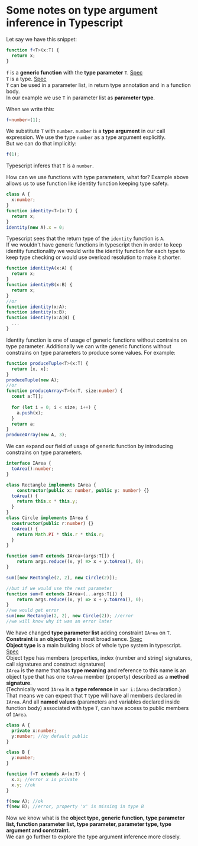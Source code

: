 # Some notes on type argument inference in Typescript

Let say we have this snippet:

```ts
function f<T>(x:T) {
  return x;
}
```
`f` is a **generic function** with the **type parameter** `T`. [Spec](https://github.com/Microsoft/TypeScript/blob/master/doc/spec.md#6.5) <br>
`T` is a type. [Spec](https://github.com/Microsoft/TypeScript/blob/master/doc/spec.md#3)<br>
`T` can be used in a parameter list, in return type annotation and in a function body.<br>
In our example we use `T` in parameter list as **parameter type**.<br>

When we write this:

```ts
f<number>(1);
```

We substitute `T` with `number`. `number` is a **type argument** in our call expression.
We use the type `number` as a type argument explicitly. <br>
But we can do that implicitly:
```ts
f(1);
```
Typescript inferes that `T` is a `number`.<br>

How can we use functions with type parameters, what for?
Example above allows us to use function like identity function keeping type safety.
```ts
class A {
  x:number;
}
function identity<T>(x:T) {
  return x;
}
identity(new A).x = 0; 
```
Typescript sees that the return type of the `identity` function is `A`.<br>
If we wouldn't have generic functions in typescript then in order to keep identity functionality we would write the identity function 
for each type to keep type checking or would use overload resolution to make it shorter.   
```ts 
function identityA(x:A) {
  return x;
}
function identityB(x:B) {
  return x;
}
//or 
function identity(x:A);
function identity(x:B);
function identity(x:A|B) {
  ...
}
```
Identity function is one of usage of generic functions without contrains on type parameter.
Additionally we can write generic functions without constrains on type parameters to produce some values.
For example:
```ts
function produceTuple<T>(x:T) {
  return [x, x]; 
}
produceTuple(new A);
//or
function produceArray<T>(x:T, size:number) {
  const a:T[];
  
  for (let i = 0; i < size; i++) {
    a.push(x);
  }
  return a; 
}
produceArray(new A, 3);

```
We can expand our field of usage of generic function by introducing constrains on type parameters.
```ts
interface IArea {
  toArea():number;
}

class Rectangle implements IArea {
    constructor(public x: number, public y: number) {}
  toArea() {
    return this.x * this.y;
  }
}
class Circle implements IArea {
  constructor(public r:number) {}
  toArea() {
    return Math.PI * this.r * this.r;
  }
}

function sum<T extends IArea>(args:T[]) {
    return args.reduce((x, y) => x + y.toArea(), 0);
}

sum([new Rectangle(2, 2), new Circle(2)]);

//but if we would use the rest parameter
function sum<T extends IArea>(...args:T[]) {
    return args.reduce((x, y) => x + y.toArea(), 0);
}
//we would get error
sum(new Rectangle(2, 2), new Circle(2)); //error
//we will know why it was an error later 
```
We have changed **type parameter list** adding constraint `IArea` on `T`.<br>
**Constraint** is an **object type** in most broad sence. [Spec](https://github.com/Microsoft/TypeScript/blob/master/doc/spec.md#361-type-parameter-lists)<br>
**Object type** is a main building block of whole type system in typescript. [Spec](https://github.com/Microsoft/TypeScript/blob/master/doc/spec.md#1.3)<br>
Object type has members (properties, index (number and string) signatures, call signatures and construct signatures)<br>
`IArea` is the name that has **type meaning** and reference to this name is an object type that has one `toArea` member (property) described as a **method signature**. <br>
(Technically word `IArea` is a **type reference** in `var i:IArea` declaration.)   
That means we can expect that `T` type will have all members declared in `IArea`. 
And all **named values** (parameters and variables declared inside function body) associated with type `T`, can have access to public members of `IArea`.
```ts
class A {
  private x:number;
  y:number; //by default public
}

class B {
  y:number; 
}

function f<T extends A>(x:T) {
  x.x; //error x is private
  x.y; //ok
}

f(new A); //ok
f(new B); //error, property 'x' is missing in type B
```
Now we know what is the **object type, generic function, type parameter list, function parameter list, type parameter, parameter type, type argument and constraint.**  
We can go further to explore the type argument inference more closely.




